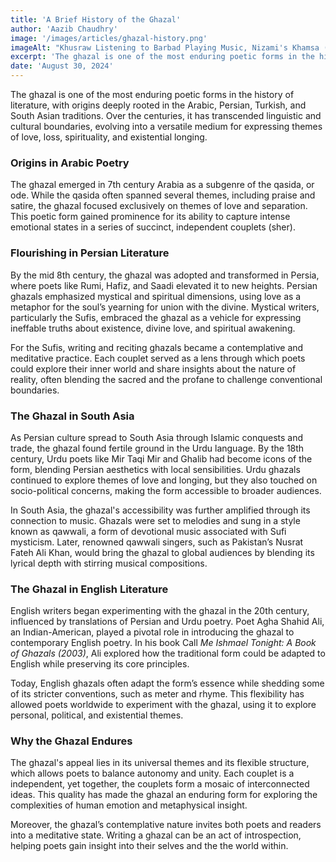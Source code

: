 ```yaml
---
title: 'A Brief History of the Ghazal'
author: 'Aazib Chaudhry'
image: '/images/articles/ghazal-history.png'
imageAlt: "Khusraw Listening to Barbad Playing Music, Nizami's Khamsa (Five Poems), 16th century"
excerpt: 'The ghazal is one of the most enduring poetic forms in the history of literature, with origins deeply rooted in the Arabic, Persian, Turkish, and South Asian traditions. Over the centuries, it has transcended linguistic and cultural boundaries, evolving into a versatile medium for expressing themes of love, loss, spirituality, and existential longing.'
date: 'August 30, 2024'
---
```


The ghazal is one of the most enduring poetic forms in the history of literature, with origins deeply rooted in the Arabic, Persian, Turkish, and South Asian traditions. Over the centuries, it has transcended linguistic and cultural boundaries, evolving into a versatile medium for expressing themes of love, loss, spirituality, and existential longing.

### Origins in Arabic Poetry

The ghazal emerged in 7th century Arabia as a subgenre of the qasida, or ode. While the qasida often spanned several themes, including praise and satire, the ghazal focused exclusively on themes of love and separation. This poetic form gained prominence for its ability to capture intense emotional states in a series of succinct, independent couplets (sher).

### Flourishing in Persian Literature

By the mid 8th century, the ghazal was adopted and transformed in Persia, where poets like Rumi, Hafiz, and Saadi elevated it to new heights. Persian ghazals emphasized mystical and spiritual dimensions, using love as a metaphor for the soul’s yearning for union with the divine. Mystical writers, particularly the Sufis, embraced the ghazal as a vehicle for expressing ineffable truths about existence, divine love, and spiritual awakening.

For the Sufis, writing and reciting ghazals became a contemplative and meditative practice. Each couplet served as a lens through which poets could explore their inner world and share insights about the nature of reality, often blending the sacred and the profane to challenge conventional boundaries.

### The Ghazal in South Asia

As Persian culture spread to South Asia through Islamic conquests and trade, the ghazal found fertile ground in the Urdu language. By the 18th century, Urdu poets like Mir Taqi Mir and Ghalib had become icons of the form, blending Persian aesthetics with local sensibilities. Urdu ghazals continued to explore themes of love and longing, but they also touched on socio-political concerns, making the form accessible to broader audiences.

In South Asia, the ghazal's accessibility was further amplified through its connection to music. Ghazals were set to melodies and sung in a style known as qawwali, a form of devotional music associated with Sufi mysticism. Later, renowned qawwali singers, such as Pakistan’s Nusrat Fateh Ali Khan, would bring the ghazal to global audiences by blending its lyrical depth with stirring musical compositions.

### The Ghazal in English Literature

English writers began experimenting with the ghazal in the 20th century, influenced by translations of Persian and Urdu poetry. Poet Agha Shahid Ali, an Indian-American, played a pivotal role in introducing the ghazal to contemporary English poetry. In his book Call _Me Ishmael Tonight: A Book of Ghazals (2003)_, Ali explored how the traditional form could be adapted to English while preserving its core principles.

Today, English ghazals often adapt the form’s essence while shedding some of its stricter conventions, such as meter and rhyme. This flexibility has allowed poets worldwide to experiment with the ghazal, using it to explore personal, political, and existential themes.

### Why the Ghazal Endures

The ghazal's appeal lies in its universal themes and its flexible structure, which allows poets to balance autonomy and unity. Each couplet is a independent, yet together, the couplets form a mosaic of interconnected ideas. This quality has made the ghazal an enduring form for exploring the complexities of human emotion and metaphysical insight.

Moreover, the ghazal’s contemplative nature invites both poets and readers into a meditative state. Writing a ghazal can be an act of introspection, helping poets gain insight into their selves and the the world within.
